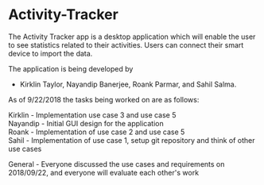# Activity-Tracker
The Activity Tracker app is a desktop application which will enable the user to see statistics related to their activities. Users can connect their smart device to import the data. 

The application is being developed by 
- Kirklin Taylor, Nayandip Banerjee, Roank Parmar, and Sahil Salma.

As of 9/22/2018 the tasks being worked on are as follows:

Kirklin - Implementation use case 3 and use case 5  
Nayandip - Initial GUI design for the application  
Roank - Implementation of use case 2 and use case 5  
Sahil - Implementation of use case 1, setup git repository and think of other use cases

General - Everyone discussed the use cases and requirements on 2018/09/22, and everyone will evaluate each other's work 
